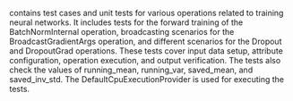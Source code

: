 contains test cases and unit tests for various operations related to training neural networks. It includes tests for the forward training of the BatchNormInternal operation, broadcasting scenarios for the BroadcastGradientArgs operation, and different scenarios for the Dropout and DropoutGrad operations. These tests cover input data setup, attribute configuration, operation execution, and output verification. The tests also check the values of running_mean, running_var, saved_mean, and saved_inv_std. The DefaultCpuExecutionProvider is used for executing the tests.
